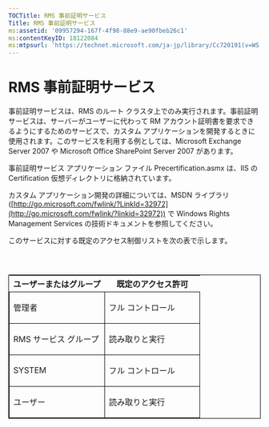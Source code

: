 ```yaml
---
TOCTitle: RMS 事前証明サービス
Title: RMS 事前証明サービス
ms:assetid: '09957294-167f-4f98-88e9-ae90fbeb26c1'
ms:contentKeyID: 18122084
ms:mtpsurl: 'https://technet.microsoft.com/ja-jp/library/Cc720191(v=WS.10)'
---
```


RMS 事前証明サービス
====================

事前証明サービスは、RMS のルート クラスタ上でのみ実行されます。事前証明サービスは、サーバーがユーザーに代わって RM アカウント証明書を要求できるようにするためのサービスで、カスタム アプリケーションを開発するときに使用されます。このサービスを利用する例としては、Microsoft Exchange Server 2007 や Microsoft Office SharePoint Server 2007 があります。

事前証明サービス アプリケーション ファイル Precertification.asmx は、IIS の Certification 仮想ディレクトリに格納されています。

カスタム アプリケーション開発の詳細については、MSDN ライブラリ ([http://go.microsoft.com/fwlink/?LinkId=32972](http://go.microsoft.com/fwlink/?linkid=32972)) で Windows Rights Management Services の技術ドキュメントを参照してください。

このサービスに対する既定のアクセス制御リストを次の表で示します。

###  

<p> </p>
<table style="border:1px solid black;">
<colgroup>
<col width="50%" />
<col width="50%" />
</colgroup>
<thead>
<tr class="header">
<th>ユーザーまたはグループ</th>
<th>既定のアクセス許可</th>
</tr>
</thead>
<tbody>
<tr class="odd">
<td style="border:1px solid black;"><p>管理者</p></td>
<td style="border:1px solid black;"><p>フル コントロール</p></td>
</tr>  
<tr class="even">
<td style="border:1px solid black;"><p>RMS サービス グループ</p></td>
<td style="border:1px solid black;"><p>読み取りと実行</p></td>
</tr>  
<tr class="odd">
<td style="border:1px solid black;"><p>SYSTEM</p></td>
<td style="border:1px solid black;"><p>フル コントロール</p></td>
</tr>  
<tr class="even">
<td style="border:1px solid black;"><p>ユーザー</p></td>
<td style="border:1px solid black;"><p>読み取りと実行</p></td>
</tr>  
</tbody>  
</table>
